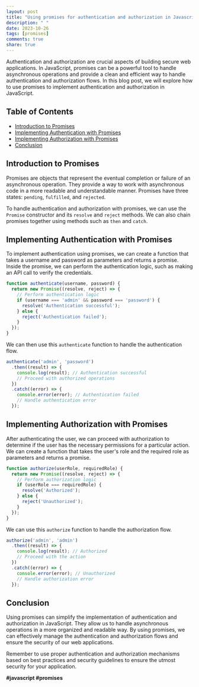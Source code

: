 ```yaml
---
layout: post
title: "Using promises for authentication and authorization in Javascript"
description: " "
date: 2023-10-26
tags: [promises]
comments: true
share: true
---
```


Authentication and authorization are crucial aspects of building secure web applications. In JavaScript, promises can be a powerful tool to handle asynchronous operations and provide a clean and efficient way to handle authentication and authorization flows. In this blog post, we will explore how to use promises to implement authentication and authorization in JavaScript.

## Table of Contents
- [Introduction to Promises](#introduction-to-promises)
- [Implementing Authentication with Promises](#implementing-authentication-with-promises)
- [Implementing Authorization with Promises](#implementing-authorization-with-promises)
- [Conclusion](#conclusion)

## Introduction to Promises

Promises are objects that represent the eventual completion or failure of an asynchronous operation. They provide a way to work with asynchronous code in a more readable and understandable manner. Promises have three states: `pending`, `fulfilled`, and `rejected`. 

To handle authentication and authorization with promises, we can use the `Promise` constructor and its `resolve` and `reject` methods. We can also chain promises together using methods such as `then` and `catch`.

## Implementing Authentication with Promises

To implement authentication using promises, we can create a function that takes a username and password as parameters and returns a promise. Inside the promise, we can perform the authentication logic, such as making an API call to verify the credentials.

```javascript
function authenticate(username, password) {
  return new Promise((resolve, reject) => {
    // Perform authentication logic
    if (username === 'admin' && password === 'password') {
      resolve('Authentication successful');
    } else {
      reject('Authentication failed');
    }
  });
}
```

We can then use this `authenticate` function to handle the authentication flow.

```javascript
authenticate('admin', 'password')
  .then((result) => {
    console.log(result); // Authentication successful
    // Proceed with authorized operations
  })
  .catch((error) => {
    console.error(error); // Authentication failed
    // Handle authentication error
  });
```

## Implementing Authorization with Promises

After authenticating the user, we can proceed with authorization to determine if the user has the necessary permissions for a particular action. We can create a function that takes the user's role and the required role as parameters and returns a promise.

```javascript
function authorize(userRole, requiredRole) {
  return new Promise((resolve, reject) => {
    // Perform authorization logic
    if (userRole === requiredRole) {
      resolve('Authorized');
    } else {
      reject('Unauthorized');
    }
  });
}
```

We can use this `authorize` function to handle the authorization flow.

```javascript
authorize('admin', 'admin')
  .then((result) => {
    console.log(result); // Authorized
    // Proceed with the action
  })
  .catch((error) => {
    console.error(error); // Unauthorized
    // Handle authorization error
  });
```

## Conclusion

Using promises can simplify the implementation of authentication and authorization in JavaScript. They allow us to handle asynchronous operations in a more organized and readable way. By using promises, we can effectively manage the authentication and authorization flows and ensure the security of our web applications.

Remember to use proper authentication and authorization mechanisms based on best practices and security guidelines to ensure the utmost security for your application.

**#javascript #promises**